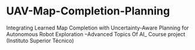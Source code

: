 # UAV-Map-Completion-Planning
Integrating Learned Map Completion with Uncertainty-Aware Planning for Autonomous Robot Exploration –Advanced Topics Of AI_ Course project (Instituto Superior Técnico)
